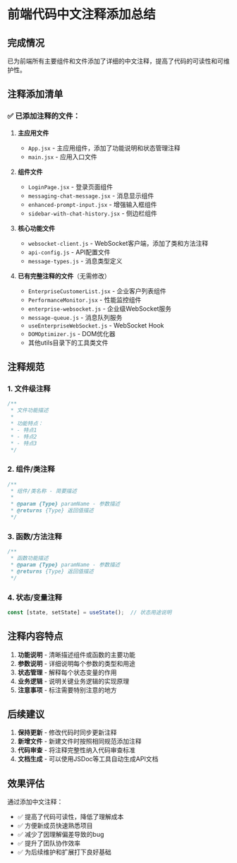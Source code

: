 # 前端代码中文注释添加总结

## 完成情况

已为前端所有主要组件和文件添加了详细的中文注释，提高了代码的可读性和可维护性。

## 注释添加清单

### ✅ 已添加注释的文件：

1. **主应用文件**
   - `App.jsx` - 主应用组件，添加了功能说明和状态管理注释
   - `main.jsx` - 应用入口文件

2. **组件文件**
   - `LoginPage.jsx` - 登录页面组件
   - `messaging-chat-message.jsx` - 消息显示组件
   - `enhanced-prompt-input.jsx` - 增强输入框组件
   - `sidebar-with-chat-history.jsx` - 侧边栏组件

3. **核心功能文件**
   - `websocket-client.js` - WebSocket客户端，添加了类和方法注释
   - `api-config.js` - API配置文件
   - `message-types.js` - 消息类型定义

4. **已有完整注释的文件**（无需修改）
   - `EnterpriseCustomerList.jsx` - 企业客户列表组件
   - `PerformanceMonitor.jsx` - 性能监控组件
   - `enterprise-websocket.js` - 企业级WebSocket服务
   - `message-queue.js` - 消息队列服务
   - `useEnterpriseWebSocket.js` - WebSocket Hook
   - `DOMOptimizer.js` - DOM优化器
   - 其他utils目录下的工具类文件

## 注释规范

### 1. 文件级注释
```javascript
/**
 * 文件功能描述
 * 
 * 功能特点：
 * - 特点1
 * - 特点2
 * - 特点3
 */
```

### 2. 组件/类注释
```javascript
/**
 * 组件/类名称 - 简要描述
 * 
 * @param {Type} paramName - 参数描述
 * @returns {Type} 返回值描述
 */
```

### 3. 函数/方法注释
```javascript
/**
 * 函数功能描述
 * @param {Type} paramName - 参数描述
 * @returns {Type} 返回值描述
 */
```

### 4. 状态/变量注释
```javascript
const [state, setState] = useState();  // 状态用途说明
```

## 注释内容特点

1. **功能说明** - 清晰描述组件或函数的主要功能
2. **参数说明** - 详细说明每个参数的类型和用途
3. **状态管理** - 解释每个状态变量的作用
4. **业务逻辑** - 说明关键业务逻辑的实现原理
5. **注意事项** - 标注需要特别注意的地方

## 后续建议

1. **保持更新** - 修改代码时同步更新注释
2. **新增文件** - 新建文件时按照相同规范添加注释
3. **代码审查** - 将注释完整性纳入代码审查标准
4. **文档生成** - 可以使用JSDoc等工具自动生成API文档

## 效果评估

通过添加中文注释：
- ✅ 提高了代码可读性，降低了理解成本
- ✅ 方便新成员快速熟悉项目
- ✅ 减少了因理解偏差导致的bug
- ✅ 提升了团队协作效率
- ✅ 为后续维护和扩展打下良好基础
